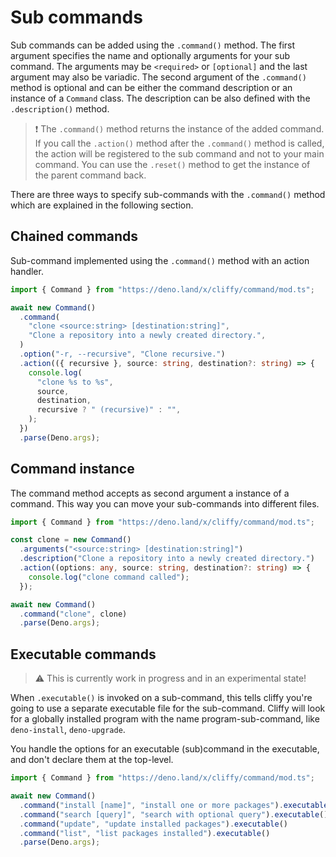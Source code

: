 # Sub commands

Sub commands can be added using the `.command()` method. The first argument
specifies the name and optionally arguments for your sub command. The arguments
may be `<required>` or `[optional]` and the last argument may also be variadic.
The second argument of the `.command()` method is optional and can be either the
command description or an instance of a `Command` class. The description can be
also defined with the `.description()` method.

> ❗ The `.command()` method returns the instance of the added command. If you
> call the `.action()` method after the `.command()` method is called, the
> action will be registered to the sub command and not to your main command. You
> can use the `.reset()` method to get the instance of the parent command back.

There are three ways to specify sub-commands with the `.command()` method which
are explained in the following section.

## Chained commands

Sub-command implemented using the `.command()` method with an action handler.

```typescript
import { Command } from "https://deno.land/x/cliffy/command/mod.ts";

await new Command()
  .command(
    "clone <source:string> [destination:string]",
    "Clone a repository into a newly created directory.",
  )
  .option("-r, --recursive", "Clone recursive.")
  .action(({ recursive }, source: string, destination?: string) => {
    console.log(
      "clone %s to %s",
      source,
      destination,
      recursive ? " (recursive)" : "",
    );
  })
  .parse(Deno.args);
```

## Command instance

The command method accepts as second argument a instance of a command. This way
you can move your sub-commands into different files.

```typescript
import { Command } from "https://deno.land/x/cliffy/command/mod.ts";

const clone = new Command()
  .arguments("<source:string> [destination:string]")
  .description("Clone a repository into a newly created directory.")
  .action((options: any, source: string, destination?: string) => {
    console.log("clone command called");
  });

await new Command()
  .command("clone", clone)
  .parse(Deno.args);
```

## Executable commands

> ⚠️ This is currently work in progress and in an experimental state!

When `.executable()` is invoked on a sub-command, this tells cliffy you're going
to use a separate executable file for the sub-command. Cliffy will look for a
globally installed program with the name program-sub-command, like
`deno-install`, `deno-upgrade`.

You handle the options for an executable (sub)command in the executable, and
don't declare them at the top-level.

```typescript
import { Command } from "https://deno.land/x/cliffy/command/mod.ts";

await new Command()
  .command("install [name]", "install one or more packages").executable()
  .command("search [query]", "search with optional query").executable()
  .command("update", "update installed packages").executable()
  .command("list", "list packages installed").executable()
  .parse(Deno.args);
```

